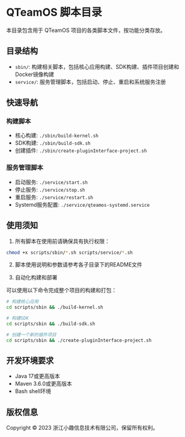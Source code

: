 # QTeamOS 脚本目录

本目录包含用于 QTeamOS 项目的各类脚本文件，按功能分类存放。

## 目录结构

- `sbin/`: 构建相关脚本，包括核心应用构建、SDK构建、插件项目创建和Docker镜像构建
- `service/`: 服务管理脚本，包括启动、停止、重启和系统服务注册

## 快速导航

### 构建脚本

- 核心构建: `./sbin/build-kernel.sh`
- SDK构建: `./sbin/build-sdk.sh`
- 创建插件: `./sbin/create-pluginInterface-project.sh`

### 服务管理脚本

- 启动服务: `./service/start.sh`
- 停止服务: `./service/stop.sh`
- 重启服务: `./service/restart.sh`
- Systemd服务配置: `./service/qteamos-systemd.service`

## 使用须知

1. 所有脚本在使用前请确保具有执行权限：
```bash
chmod +x scripts/sbin/*.sh scripts/service/*.sh
```

2. 脚本使用说明和参数请参考各子目录下的README文件

3. 自动化构建和部署

可以使用以下命令完成整个项目的构建和打包：

```bash
# 构建核心应用
cd scripts/sbin && ./build-kernel.sh

# 构建SDK
cd scripts/sbin && ./build-sdk.sh

# 创建一个新的插件项目
cd scripts/sbin && ./create-pluginInterface-project.sh
```

## 开发环境要求

- Java 17或更高版本
- Maven 3.6.0或更高版本
- Bash shell环境

## 版权信息

Copyright © 2023 浙江小趣信息技术有限公司，保留所有权利。 